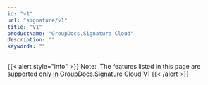 ```yaml
---
id: "v1"
url: "signature/v1"
title: "V1"
productName: "GroupDocs.Signature Cloud"
description: ""
keywords: ""
---
```


{{< alert style="info" >}}
Note:  The features listed in this page are supported only in GroupDocs.Signature Cloud V1
{{< /alert >}}

